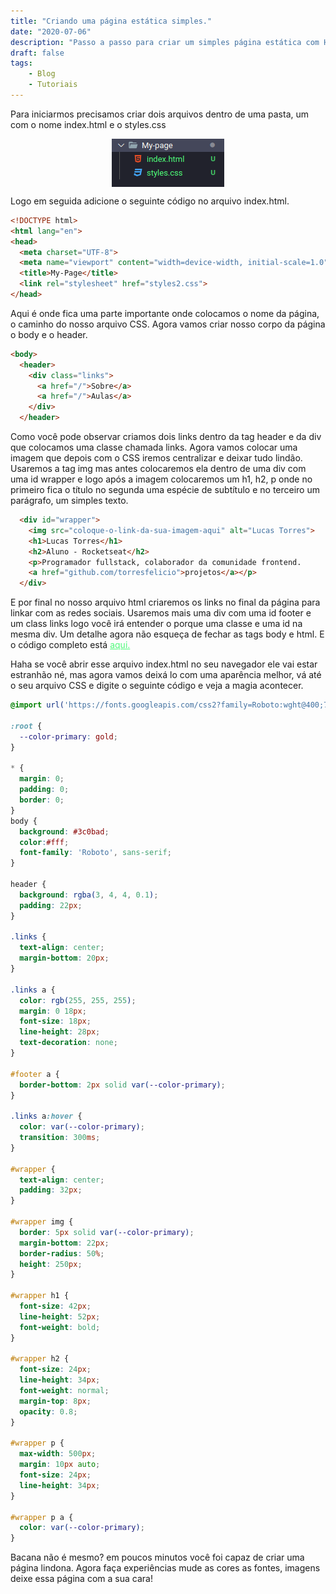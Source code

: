 ```yaml
---
title: "Criando uma página estática simples."
date: "2020-07-06"
description: "Passo a passo para criar um simples página estática com HTML e CSS"
draft: false
tags:
    - Blog
    - Tutoriais
---
```




Para iniciarmos precisamos criar dois arquivos dentro de uma pasta, um com o nome index.html e o styles.css 

<img style="display: block; margin: auto;" alt="photo" src="https://github.com/torresfelicio/my-blog/blob/master/assets/menu.png?raw=true"  alt="Diretorio"> 

Logo em seguida adicione o seguinte código no arquivo index.html.
```html
<!DOCTYPE html>
<html lang="en">
<head>
  <meta charset="UTF-8">
  <meta name="viewport" content="width=device-width, initial-scale=1.0">
  <title>My-Page</title>
  <link rel="stylesheet" href="styles2.css">
</head>
```

Aqui é onde fica uma parte importante onde colocamos o nome da página, o caminho do nosso arquivo CSS. Agora vamos criar nosso corpo da página o body e o header.

```html
<body>
  <header>
    <div class="links">
      <a href="/">Sobre</a>
      <a href="/">Aulas</a>
    </div>
  </header>
```
Como você pode observar criamos dois links dentro da tag header e da div que colocamos uma classe chamada links. Agora vamos colocar uma imagem que depois com o CSS iremos centralizar e deixar tudo lindão. Usaremos a tag img mas antes colocaremos ela dentro de uma div com uma id wrapper e logo após a imagem colocaremos um h1, h2, p onde no primeiro fica o título no segunda uma espécie de subtítulo e no terceiro um parágrafo, um simples texto.
```html
  <div id="wrapper">
    <img src="coloque-o-link-da-sua-imagem-aqui" alt="Lucas Torres">
    <h1>Lucas Torres</h1>
    <h2>Aluno - Rocketseat</h2>
    <p>Programador fullstack, colaborador da comunidade frontend. 
    <a href="github.com/torresfelicio">projetos</a></p>
  </div>
```
E por final no nosso arquivo html criaremos os links no final da página para linkar com as redes sociais. Usaremos mais uma div com uma id footer e um class links logo você irá entender o porque uma classe e uma id na mesma div. Um detalhe agora não esqueça de fechar as tags body e html.
E o código completo está <a href="https://github.com/torresfelicio/learn_frontend/blob/master/HTML/LaunchBase/Fase%2002/Menu/index.html" target="_blank" style="color: #50FA7B">aqui. </a>

Haha se você abrir esse arquivo index.html no seu navegador ele vai estar estranhão né, mas agora vamos deixá lo com uma aparência melhor, vá até o seu arquivo CSS e digite o seguinte código e veja a magia acontecer.
```css
@import url('https://fonts.googleapis.com/css2?family=Roboto:wght@400;700&display=swap');

:root {
  --color-primary: gold;
}

* {
  margin: 0;
  padding: 0;
  border: 0;
}
body {
  background: #3c0bad;
  color:#fff;
  font-family: 'Roboto', sans-serif;
}

header {
  background: rgba(3, 4, 4, 0.1);
  padding: 22px;
}

.links {
  text-align: center;
  margin-bottom: 20px;
}

.links a {
  color: rgb(255, 255, 255);
  margin: 0 18px;
  font-size: 18px;
  line-height: 28px;
  text-decoration: none;
}

#footer a {
  border-bottom: 2px solid var(--color-primary);
}

.links a:hover {
  color: var(--color-primary);
  transition: 300ms;
}

#wrapper {
  text-align: center;
  padding: 32px;
}

#wrapper img {
  border: 5px solid var(--color-primary);
  margin-bottom: 22px;
  border-radius: 50%;
  height: 250px;
}

#wrapper h1 {
  font-size: 42px;
  line-height: 52px;
  font-weight: bold;
}

#wrapper h2 {
  font-size: 24px;
  line-height: 34px;
  font-weight: normal;
  margin-top: 8px;
  opacity: 0.8;
}

#wrapper p {
  max-width: 500px;
  margin: 10px auto;
  font-size: 24px;
  line-height: 34px;
}

#wrapper p a {
  color: var(--color-primary);
}
```
Bacana não é mesmo? em poucos minutos você foi capaz de criar uma página lindona. Agora faça experiências mude as cores as fontes, imagens deixe essa página com a sua cara!